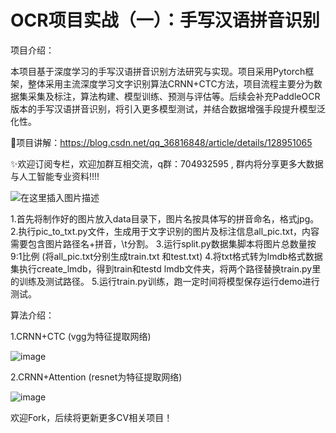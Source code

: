 # OCR项目实战（一）：手写汉语拼音识别

项目介绍：

本项目基于深度学习的手写汉语拼音识别方法研究与实现。项目采用Pytorch框架，整体采用主流深度学习文字识别算法CRNN+CTC方法，项目流程主要分为数据集采集及标注，算法构建、模型训练、预测与评估等。后续会补充PaddleOCR版本的手写汉语拼音识别，将引入更多模型测试，并结合数据增强手段提升模型泛化性。


📝项目讲解：https://blog.csdn.net/qq_36816848/article/details/128951065

✨欢迎订阅专栏，欢迎加群互相交流，q群：704932595 ,  群内将分享更多大数据与人工智能专业资料!!!!

![在这里插入图片描述](https://img-blog.csdnimg.cn/785fed7a6b4c4dc5a18e33bd71a37907.png)



1.首先将制作好的图片放入data目录下，图片名按具体写的拼音命名，格式jpg。
2.执行pic_to_txt.py文件，生成用于文字识别的图片及标注信息all_pic.txt，内容需要包含图片路径名+拼音，\t分割。
3.运行split.py数据集脚本将图片总数量按9:1比例 (将all_pic.txt分别生成train.txt 和test.txt)
4.将txt格式转为lmdb格式数据集执行create_lmdb，得到train和testd lmdb文件夹，将两个路径替换train.py里的训练及测试路径。
5.运行train.py训练，跑一定时间将模型保存运行demo进行测试。

算法介绍：

1.CRNN+CTC  (vgg为特征提取网络)

![image](https://user-images.githubusercontent.com/30800097/219945486-bd6c9ac5-ebe3-47ec-bd84-32a8bb107b2b.png)



2.CRNN+Attention (resnet为特征提取网络)

![image](https://user-images.githubusercontent.com/30800097/219945469-f4d7ab0c-2808-4629-96f3-9516dd71716e.png)

欢迎Fork，后续将更新更多CV相关项目！
